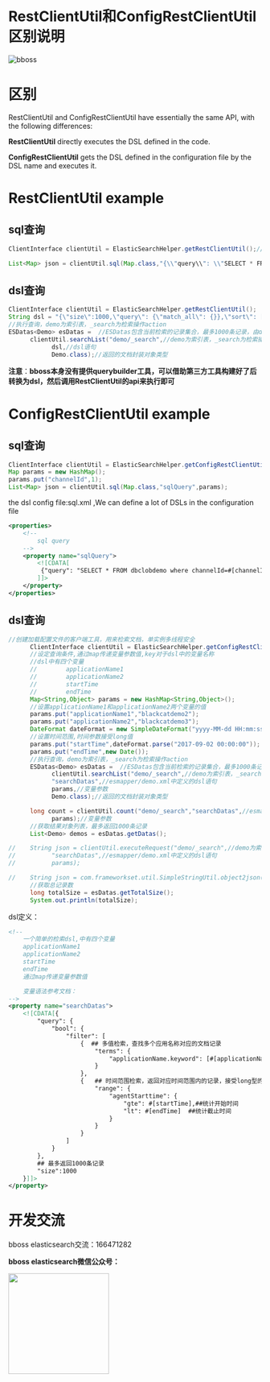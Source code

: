 # RestClientUtil和ConfigRestClientUtil区别说明

![bboss](https://static.oschina.net/uploads/user/47/94045_50.jpg?t=1386945037000)

 

# 区别

RestClientUtil and ConfigRestClientUtil have essentially the same API, with the following differences:

**RestClientUtil** directly executes the DSL defined in the code.

**ConfigRestClientUtil** gets the DSL defined in the configuration file by the DSL name and executes it. 

# RestClientUtil example

## sql查询

```java
ClientInterface clientUtil = ElasticSearchHelper.getRestClientUtil();//define an instanceof RestClientUtil,It's single instance, multithreaded secure.  

List<Map> json = clientUtil.sql(Map.class,"{\\"query\\": \\"SELECT * FROM demo\\"}");  
```

## dsl查询

```java
ClientInterface clientUtil = ElasticSearchHelper.getRestClientUtil();
String dsl = "{\"size\":1000,\"query\": {\"match_all\": {}},\"sort\": [\"_doc\"]}";
//执行查询，demo为索引表，_search为检索操作action
ESDatas<Demo> esDatas =  //ESDatas包含当前检索的记录集合，最多1000条记录，由dsl中的size属性指定
      clientUtil.searchList("demo/_search",//demo为索引表，_search为检索操作action
            dsl,//dsl语句
            Demo.class);//返回的文档封装对象类型
```

**注意**：**bboss本身没有提供querybuilder工具，可以借助第三方工具构建好了后转换为dsl，然后调用RestClientUtil的api来执行即可**



# ConfigRestClientUtil example

## sql查询

```java
ClientInterface clientUtil = ElasticSearchHelper.getConfigRestClientUtil("esmapper/sql.xml");//define an instanceof ConfigRestClientUtil,It's single instance, multithreaded secure.  
Map params = new HashMap();  
params.put("channelId",1);  
List<Map> json = clientUtil.sql(Map.class,"sqlQuery",params);  
```

the dsl config file:sql.xml ,We can define a lot of DSLs in the configuration file

```xml
<properties>  
    <!--  
        sql query  
    -->  
    <property name="sqlQuery">  
        <![CDATA[  
         {"query": "SELECT * FROM dbclobdemo where channelId=#[channelId]"}  
        ]]>  
    </property>  
</properties>  
```

## dsl查询

```java
//创建加载配置文件的客户端工具，用来检索文档，单实例多线程安全
      ClientInterface clientUtil = ElasticSearchHelper.getConfigRestClientUtil(mappath);
      //设定查询条件,通过map传递变量参数值,key对于dsl中的变量名称
      //dsl中有四个变量
      //        applicationName1
      //        applicationName2
      //        startTime
      //        endTime
      Map<String,Object> params = new HashMap<String,Object>();
      //设置applicationName1和applicationName2两个变量的值
      params.put("applicationName1","blackcatdemo2");
      params.put("applicationName2","blackcatdemo3");
      DateFormat dateFormat = new SimpleDateFormat("yyyy-MM-dd HH:mm:ss");
      //设置时间范围,时间参数接受long值
      params.put("startTime",dateFormat.parse("2017-09-02 00:00:00"));
      params.put("endTime",new Date());
      //执行查询，demo为索引表，_search为检索操作action
      ESDatas<Demo> esDatas =  //ESDatas包含当前检索的记录集合，最多1000条记录，由dsl中的size属性指定
            clientUtil.searchList("demo/_search",//demo为索引表，_search为检索操作action
            "searchDatas",//esmapper/demo.xml中定义的dsl语句
            params,//变量参数
            Demo.class);//返回的文档封装对象类型

      long count = clientUtil.count("demo/_search","searchDatas",//esmapper/demo.xml中定义的dsl语句
            params);//变量参数
      //获取结果对象列表，最多返回1000条记录
      List<Demo> demos = esDatas.getDatas();

//    String json = clientUtil.executeRequest("demo/_search",//demo为索引表，_search为检索操作action
//          "searchDatas",//esmapper/demo.xml中定义的dsl语句
//          params);

//    String json = com.frameworkset.util.SimpleStringUtil.object2json(demos);
      //获取总记录数
      long totalSize = esDatas.getTotalSize();
      System.out.println(totalSize);
```

dsl定义：

```xml
<!--
    一个简单的检索dsl,中有四个变量
    applicationName1
    applicationName2
    startTime
    endTime
    通过map传递变量参数值

    变量语法参考文档：
-->
<property name="searchDatas">
    <![CDATA[{
        "query": {
            "bool": {
                "filter": [
                    {  ## 多值检索，查找多个应用名称对应的文档记录
                        "terms": {
                            "applicationName.keyword": [#[applicationName1],#[applicationName2]]
                        }
                    },
                    {   ## 时间范围检索，返回对应时间范围内的记录，接受long型的值
                        "range": {
                            "agentStarttime": {
                                "gte": #[startTime],##统计开始时间
                                "lt": #[endTime]  ##统计截止时间
                            }
                        }
                    }
                ]
            }
        },
        ## 最多返回1000条记录
        "size":1000
    }]]>
</property>
```

# 开发交流



bboss elasticsearch交流：166471282

**bboss elasticsearch微信公众号：**

<img src="https://static.oschina.net/uploads/space/2017/0617/094201_QhWs_94045.jpg"  height="200" width="200">



